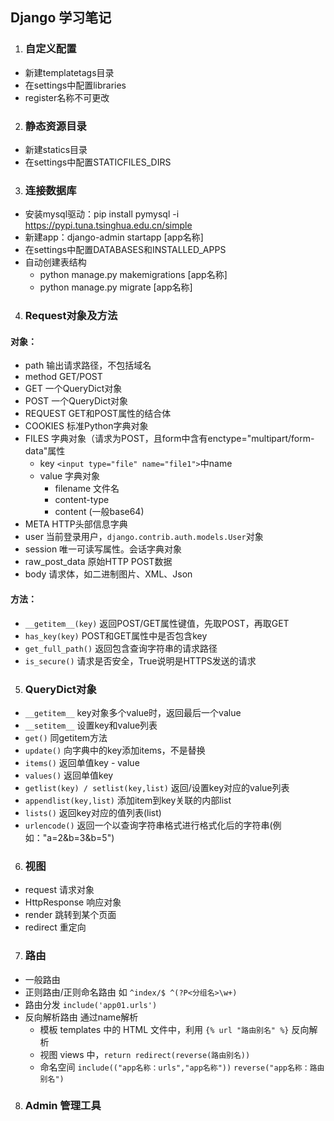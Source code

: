 ## Django 学习笔记

1. ### 自定义配置
- 新建templatetags目录
- 在settings中配置libraries
- register名称不可更改

2. ### 静态资源目录
- 新建statics目录
- 在settings中配置STATICFILES_DIRS

3. ### 连接数据库
- 安装mysql驱动：pip install pymysql -i https://pypi.tuna.tsinghua.edu.cn/simple
- 新建app：django-admin startapp [app名称]
- 在settings中配置DATABASES和INSTALLED_APPS
- 自动创建表结构
    - python manage.py makemigrations [app名称]
    - python manage.py migrate [app名称]

4. ### Request对象及方法
#### 对象：
- path 输出请求路径，不包括域名
- method GET/POST
- GET 一个QueryDict对象
- POST 一个QueryDict对象
- REQUEST GET和POST属性的结合体
- COOKIES 标准Python字典对象
- FILES 字典对象（请求为POST，且form中含有enctype="multipart/form-data"属性
    - key `<input type="file" name="file1">`中name
    - value 字典对象
        - filename 文件名
        - content-type
        - content (一般base64)
- META HTTP头部信息字典
- user 当前登录用户，`django.contrib.auth.models.User`对象
- session 唯一可读写属性。会话字典对象
- raw_post_data 原始HTTP POST数据
- body 请求体，如二进制图片、XML、Json
#### 方法：
- `__getitem__(key)` 返回POST/GET属性键值，先取POST，再取GET
- `has_key(key)` POST和GET属性中是否包含key
- `get_full_path()` 返回包含查询字符串的请求路径
- `is_secure()` 请求是否安全，True说明是HTTPS发送的请求

5. ### QueryDict对象
- `__getitem__` key对象多个value时，返回最后一个value
- `__setitem__` 设置key和value列表
- `get()` 同getitem方法
- `update()` 向字典中的key添加items，不是替换
- `items()` 返回单值key - value
- `values()` 返回单值key
- `getlist(key) / setlist(key,list)` 返回/设置key对应的value列表
- `appendlist(key,list)` 添加item到key关联的内部list
- `lists()` 返回key对应的值列表(list)
- `urlencode()` 返回一个以查询字符串格式进行格式化后的字符串(例如："a=2&b=3&b=5")

6. ### 视图
- request 请求对象
- HttpResponse 响应对象
- render 跳转到某个页面
- redirect 重定向

7. ### 路由
- 一般路由
- 正则路由/正则命名路由 如 `^index/$ ^(?P<分组名>\w+)`
- 路由分发 `include('app01.urls')`
- 反向解析路由 通过name解析
    - 模板 templates 中的 HTML 文件中，利用 `{% url "路由别名" %}` 反向解析
    - 视图 views 中，`return redirect(reverse(路由别名))`
    - 命名空间 `include(("app名称：urls","app名称"))` `reverse("app名称：路由别名")`
8. ### Admin 管理工具

